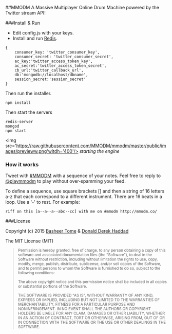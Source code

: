 ##MMODM
A Massive Multiplayer Online Drum Machine powered by the Twitter stream API!

###Install & Run

* Edit config.js with your keys.
* Install and run [Redis](http://redis.io/).

```
{
    consumer_key: 'twitter_consumer_key',
    consumer_secret: 'twitter_consumer_secret',
    ac_key:'twitter_access_token_key',
    ac_secret:'twitter_access_token_secret',
    cb_url:'twitter_callback_url',
    db:'mongodb://localhost/dbname',
    session_secret:'session_secret'
}
```

Then run the installer.

```
npm install
```

Then start the servers

```
redis-server
mongod
npm start
```

<img src='https://raw.githubusercontent.com/MMODM/mmodm/master/public/images/previeww.png'witdh='400'/>
_starting the engine_

### How it works

Tweet with [#MMODM](http://twitter.com/search?q=%23MMODM) with a sequence of your notes. Feel free to reply to [@playmmodm](http://twitter.com/playmmodm) to play without over-spamming your feed.

To define a sequence, use square brackets [] and then a string of 16 letters a-z that each correspond to a different instrument. There are 16 beats in a loop. Use a '-' to rest. For example:

```
riff on this [a--a--a--abc--cc] with me on #mmodm http://mmodm.co/
```

###License

Copyright (c) 2015 [Basheer Tome](http://basheertome.com/) & [Donald Derek Haddad](http://donaldderek.com/)

The MIT License (MIT)

> <sup>Permission is hereby granted, free of charge, to any person obtaining a copy of this software and associated documentation files (the "Software"), to deal in the Software without restriction, including without limitation the rights to use, copy, modify, merge, publish, distribute, sublicense, and/or sell copies of the Software, and to permit persons to whom the Software is furnished to do so, subject to the following conditions:</sup>
>
> <sup>The above copyright notice and this permission notice shall be included in all copies or substantial portions of the Software.</sup>
>
> <sup>THE SOFTWARE IS PROVIDED "AS IS", WITHOUT WARRANTY OF ANY KIND, EXPRESS OR IMPLIED, INCLUDING BUT NOT LIMITED TO THE WARRANTIES OF MERCHANTABILITY, FITNESS FOR A PARTICULAR PURPOSE AND NONINFRINGEMENT. IN NO EVENT SHALL THE AUTHORS OR COPYRIGHT HOLDERS BE LIABLE FOR ANY CLAIM, DAMAGES OR OTHER LIABILITY, WHETHER IN AN ACTION OF CONTRACT, TORT OR OTHERWISE, ARISING FROM, OUT OF OR IN CONNECTION WITH THE SOFTWARE OR THE USE OR OTHER DEALINGS IN THE SOFTWARE.</sup>
